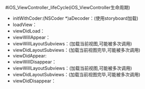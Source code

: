 #iOS_ViewController_lifeCycle(iOS_ViewController生命周期)
- initWithCoder:(NSCoder *)aDecoder：(使用storyboard加载)
- loadView：
- viewDidLoad：
- viewWillAppear：
- viewWillLayoutSubviews：(加载当前视图,可能被多次调用)
- viewDidLayoutSubviews：(加载当前视图完毕,可能被多次调用)
- viewDidAppear:
- viewWillDisappear：
- viewWillLayoutSubviews：(加载当前视图,可能被多次调用)
- viewDidLayoutSubviews：(加载当前视图完毕,可能被多次调用)
- viewDidDisappear：
